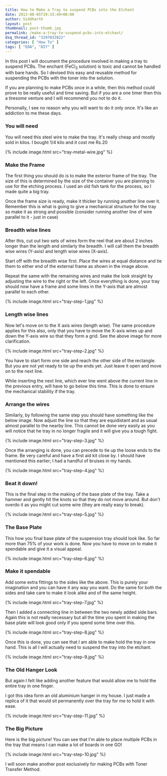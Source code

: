 ```yaml
---
title: How to Make a Tray to suspend PCBs into the Etchant
date: 2013-08-05T19:33:49+00:00
author: Siddharth
layout: post
thumbnail: post-thumb.jpg
permalink: /make-a-tray-to-suspend-pcbs-into-etchant/
dsq_thread_id: "3297032822"
categories: [ "How To" ]
tags: [ "EDA", "DIY" ]
---
```


In this post I will document the procedure involved in making a tray to suspend PCBs. The enchant (FeCl<sub>3</sub> solution) is toxic and cannot be handled with bare hands. So I devised this easy and reusable method for suspending the PCBs with the toner into the solution.

If you are planning to make PCBs once in a while, then this method could prove to be really useful and time saving. But if you are a one timer then this a tiresome venture and I will recommend you not to do it.

Personally, I see no reason why you will want to do it only once. It's like an addiction to me these days.

### You will need

You will need this steel wire to make the tray. It's really cheap and mostly sold in kilos. I bought 1/4 kilo and it cost me Rs.20

{% include image.html src="tray-metal-wire.jpg" %}

### Make the Frame

The first thing you should do is to make the exterior frame of the tray. The size of this is determined by the size of the container you are planning to use for the etching process. I used an old fish tank for the process, so I made quite a big tray.

Once the frame size is ready, make it thicker by running another line over it. Remember this is what is going to give a mechanical structure for the tray so make it as strong and possible (consider running another line of wire parallel to it - just in case)

### Breadth wise lines

After this, cut out two sets of wires form the reel that are about 2 inches longer than the length and similarly the breadth. I will call them the breadth wise wires (Y-axis) and length wise wires (X-axis).

Start off with the breadth wise first. Place the wires at equal distance and tie them to either end of the external frame as shown in the image above.

Repeat the same with the remaining wires and make the look straight by adjusting the wire to the right or the left. Once everything is done, your tray should now have a frame and some lines in the Y-axis that are almost parallel to each other.

{% include image.html src="tray-step-1.jpg" %}

### Length wise lines

Now let's move on to the X axis wires (length wise). The same procedure applies for this also, only that you have to move the X-axis wires up and down the Y-axis wire so that they form a grid. See the above image for more clarification.

{% include image.html src="tray-step-2.jpg" %}

You have to start form one side and reach the other side of the rectangle. But you are not yet ready to tie up the ends yet. Just leave it open and move on to the next line.

While inserting the next line, which ever line went above the current line in the previous entry, will have to go below this time. This is done to ensure the mechanical stability if the tray.

### Arrange the wires

Similarly, by following the same step you should have something like the below image. Now adjust the line so that they are equidistant and as usual almost parallel to the nearby line. This cannot be done very easily as you will notice that he tray in no longer fragile and it will give you a tough fight.

{% include image.html src="tray-step-3.jpg" %}

Once the arranging is done, you can precede to tie up the loose ends to the frame. Be very careful and have a first aid kit close by. I should have mentioned this earlier; I had a handful of bruises in my hands.

{% include image.html src="tray-step-4.jpg" %}

### Beat it down!

This is the final step in the making of the base plate of the tray. Take a hammer and gently hit the knots so that they do not move around. But don't overdo it as you might cut some wire (they are really easy to break).

{% include image.html src="tray-step-5.jpg" %}

### The Base Plate

This how you final base plate of the suspension tray should look like. So far more than 75% of your work is done. Now you have to move on to make it spendable and give it a visual appeal.

{% include image.html src="tray-step-6.jpg" %}

### Make it spendable

Add some extra fittings to the sides like the above. This is purely your imagination and you can have it any way you want. Do the same for both the sides and take care to make it look alike and of the same height.

{% include image.html src="tray-step-7.jpg" %}

Then I added a connecting line in between the two newly added side bars. Again this is not really necessary but all the time you spent in making the base plate will look good only if you spend some time over this.

{% include image.html src="tray-step-8.jpg" %}

Once this is done, you can see that I am able to make hold the tray in one hand. This is all I will actually need to suspend the tray into the etchant.

{% include image.html src="tray-step-9.jpg" %}

### The Old Hanger Look

But again I felt like adding another feature that would allow me to hold the entire tray in one finger.

I got this idea form an old aluminium hanger in my house. I just made a replica of it that would sit permanently over the tray for me to hold it with ease.

{% include image.html src="tray-step-11.jpg" %}

### The Big Picture

Here is the big picture! You can see that I'm able to place multiple PCBs in the tray that means I can make a lot of boards in one GO!

{% include image.html src="tray-step-10.jpg" %}

I will soon make another post exclusively for making PCBs with Toner Transfer Method.
